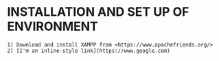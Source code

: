 # INSTALLATION AND SET UP OF ENVIRONMENT

	1) Download and install XAMPP from <https://www.apachefriends.org/>
 	2) [I'm an inline-style link](https://www.google.com)
